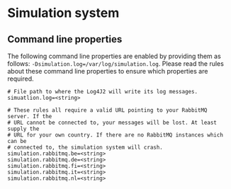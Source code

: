 # Simulation system

## Command line properties

The following command line properties are enabled by providing them as follows:
`-Dsimulation.log=/var/log/simulation.log`. Please read the rules about these
command line properties to ensure which properties are required.

```
# File path to where the Log4J2 will write its log messages.
simuatlion.log=<string>

# These rules all require a valid URL pointing to your RabbitMQ server. If the
# URL cannot be connected to, your messages will be lost. At least supply the
# URL for your own country. If there are no RabbitMQ instances which can be
# connected to, the simulation system will crash.
simulation.rabbitmq.be=<string>
simulation.rabbitmq.de=<string>
simulation.rabbitmq.fi=<string>
simulation.rabbitmq.it=<string>
simulation.rabbitmq.nl=<string>
```